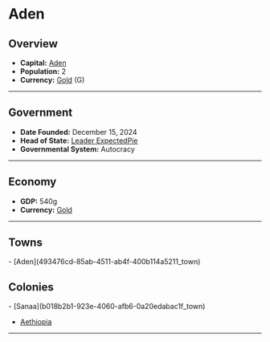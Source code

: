 <!--UNDEDITED FILE, remove this entire line if this file has been edited!-->
# <!--NAME-->Aden<!--NAME-->

## Overview

- **Capital:** <!--CAPITAL_LINK-->[Aden](493476cd-85ab-4511-ab4f-400b114a5211_town)<!--CAPITAL_LINK-->
- **Population:** <!--POPULATION-->2<!--POPULATION-->
- **Currency:** <!--CURRENCY_LINK-->[Gold](Gold_currency)<!--CURRENCY_LINK--> (<!--CURRENCY_ABV-->G<!--CURRENCY_ABV-->)

---

## Government

- **Date Founded:** <!--FOUNDED-->December 15, 2024<!--FOUNDED-->
- **Head of State:** <!--LEADER_TITLE_LINK-->[Leader ExpectedPie](ExpectedPie_user)<!--LEADER_TITLE_LINK-->
- **Governmental System:** <!--GOVERNMENT-->Autocracy<!--GOVERNMENT-->

---

## Economy

- **GDP:** <!--GDP-->540g<!--GDP-->
- **Currency:** <!--CURRENCY_LINK-->[Gold](Gold_currency)<!--CURRENCY_LINK-->

---

## Towns

<!--TOWNS-->- [Aden](493476cd-85ab-4511-ab4f-400b114a5211_town)<!--TOWNS-->

## Colonies

<!--COLONIES-->- [Sanaa](b018b2b1-923e-4060-afb6-0a20edabac1f_town)
- [Aethiopia](feed2517-eb72-420f-8274-024581bbfeef_town)<!--COLONIES-->

---